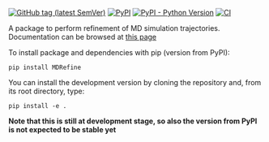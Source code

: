 [![GitHub tag (latest SemVer)](https://img.shields.io/github/v/tag/bussilab/MDRefine)](https://github.com/bussilab/MDRefine/tags)
[![PyPI](https://img.shields.io/pypi/v/MDRefine)](https://pypi.org/project/MDRefine/)
[![PyPI - Python Version](https://img.shields.io/pypi/pyversions/MDRefine)](https://pypi.org/project/MDRefine/)
[![CI](https://github.com/bussilab/MDRefine/workflows/CI/badge.svg)](https://github.com/bussilab/MDRefine/actions?query=workflow%3ACI)

A package to perform refinement of MD simulation trajectories. Documentation can be browsed at [this page](https://bussilab.github.io/doc-MDRefine/)

To install package and dependencies with pip (version from PyPI):

```
pip install MDRefine
```

You can install the development version by cloning the repository and, from its root directory, type:

```
pip install -e .
```

**Note that this is still at development stage, so also the version from PyPI is not expected to be stable yet**

